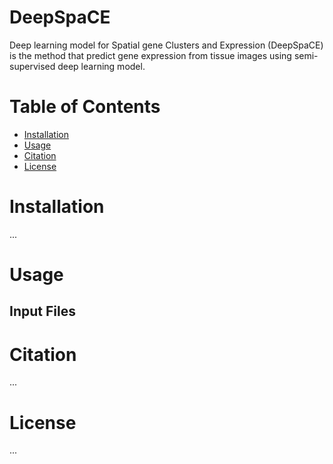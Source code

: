 # DeepSpaCE

Deep learning model for Spatial gene Clusters and Expression (DeepSpaCE) is the method that predict gene expression from tissue images using semi-supervised deep learning model.


# Table of Contents
- [Installation](#installation)
- [Usage](#usage)
- [Citation](#citation)
- [License](#license)

# Installation
...

# Usage
## Input Files



# Citation
...

# License
...
